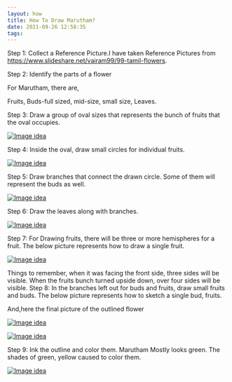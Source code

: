 ```yaml
---
layout: how
title: How To Draw Marutham?
date: 2021-09-26 12:58:35
tags:
---
```


Step 1: Collect a Reference Picture.I have taken Reference Pictures from https://www.slideshare.net/vairam99/99-tamil-flowers.


Step 2: Identify the parts of a flower


For Marutham, there are,

Fruits,
Buds-full sized,
mid-size,
small size,
Leaves.

Step 3: Draw a group of oval sizes that represents the bunch of fruits that the oval occupies.

[![Image idea](/images/Marutham-step1.jpg)](/images/Marutham-step1.jpg)

Step 4: Inside the oval, draw small circles for individual fruits.


[![Image idea](/images/Marutham-step2.jpg)](/images/Marutham-step2.jpg)

Step 5: Draw branches that connect the drawn circle. Some of them will represent the buds as well.

[![Image idea](/images/Marutham-step3.jpg)](/images/Marutham-step3.jpg)

Step 6: Draw the leaves along with branches.


[![Image idea](/images/Marutham-step4.jpg)](/images/Marutham-step4.jpg)

Step 7: For Drawing fruits, there will be three or more hemispheres for a fruit. The below picture represents how to draw a single fruit.


[![Image idea](/images/Marutham-step6.jpg)](/images/Marutham-step6.jpg)

Things to remember, when it was facing the front side, three sides will be visible.
When the fruits bunch turned upside down, over four sides will be visible.
Step 8: In the branches left out for buds and fruits, draw small fruits and buds. The below picture represents how to sketch a single bud, fruits.


And,here the final picture of the outlined flower


[![Image idea](/images/Marutham-step7.jpg)](/images/Marutham-step7.jpg)


[![Image idea](/images/Marutham-step8.jpg)](/images/Marutham-step8.jpg)

Step 9: Ink the outline and color them. Marutham Mostly looks green. The shades of green, yellow caused to color them.


[![Image idea](/images/Marutham.jpg)](/images/Marutham.jpg)


